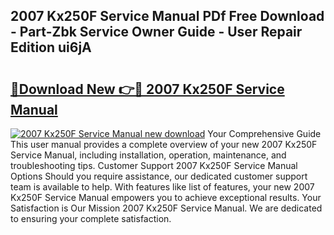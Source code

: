 ## 2007 Kx250F Service Manual PDf Free Download - Part-Zbk Service Owner Guide - User Repair Edition ui6jA

# <h2><a href="http://bc26799.oget.top/?id=2007+Kx250F+Service+Manual">🔗Download New 👉🔴 2007 Kx250F Service Manual</a></h2>

[![2007 Kx250F Service Manual new download](https://i.imgur.com/5g1atiW.png)](http://bc26799.oget.top/?id=2007+Kx250F+Service+Manual)
Your Comprehensive Guide This user manual provides a complete overview of your new 2007 Kx250F Service Manual, including installation, operation, maintenance, and troubleshooting tips. Customer Support 2007 Kx250F Service Manual Options Should you require assistance, our dedicated customer support team is available to help. With features like list of features, your new 2007 Kx250F Service Manual empowers you to achieve exceptional results. Your Satisfaction is Our Mission 2007 Kx250F Service Manual. We are dedicated to ensuring your complete satisfaction.
